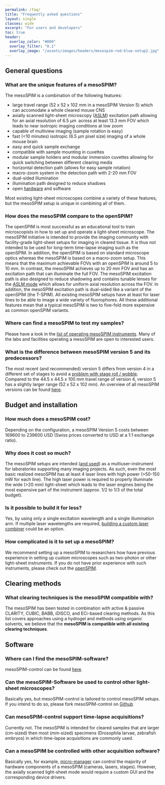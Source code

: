 ```yaml
---
permalink: /faq/
title: "Frequently asked questions"
layout: single
classes: wide
excerpt: "For users and developers"
toc: true
header:
  overlay_color: "#000"
  overlay_filter: "0.1"
  overlay_image: "/assets/images/headers/mesospim-red-blue-setup2.jpg"
---
```


## General questions

### What are the unique features of a mesoSPIM?
The mesoSPIM is a combination of the following features:
* large travel range (52 x 52 x 102 mm in a mesoSPIM Version 5) which can accomodate a
whole cleared mouse CNS
* axially scanned light-sheet microscopy ([ASLM](/aslm/)) excitation path allowing for
an axial resolution of 6.5 μm across at least 13.3 mm FOV which leads to near isotropic
imaging conditions at low zoom
* capable of multiview imaging (sample rotation is easy)
* fast (<10 minutes) isotropic (6.5 μm pixel size) imaging of a whole mouse brain
* easy and quick sample exchange
* compatible with sample mounting in cuvettes
* modular sample holders and modular immersion cuvettes allowing
for quick switching between different clearing media
* horizontal detection path (allows for easy sample rotation)
* macro-zoom system in the detection path with 2-20 mm FOV
* dual-sided illumination
* illumination path designed to reduce shadows
* open [hardware](https://github.com/mesoSPIM/mesoSPIM-hardware-documentation/wiki) and software

Most existing light-sheet microscopes combine a variety of these features, but
the mesoSPIM setup is unique in combining all of them.

### How does the mesoSPIM compare to the openSPIM?
The openSPIM is most successful as an educational tool to train microscopists in how to set up
and operate a light-sheet microscope. The mesoSPIM initiative is intended to
provide the imaging community with facility-grade light-sheet setups for imaging
in cleared tissue. It is thus not intended to be used for long-term time-lapse
imaging such as the openSPIM. In addition, the openSPIM is based on standard
microscope optics whereas the mesoSPIM is
based on a macro-zoom setup. This means that the maximum achievable FOVs with an openSPIM
is around 5 to 10 mm. In contrast, the mesoSPIM achieves up to 20 mm FOV and has an
excitation path that can illuminate the full FOV. The mesoSPIM excitation path
is also designed to reduce shadowing and contains tunable lenses for the [ASLM mode](/aslm/)
which allows for uniform axial resolution across the FOV. In addition, the mesoSPIM
excitation path is dual-sided like a variant of the openSPIM (the T-SPIM).
All existing mesoSPIM setups have at least for laser lines to be able to image a wide variety
of fluorophores. All these additional features mean that a typical mesoSPIM is
two to five-fold more expensive as common openSPIM variants.

### Where can find a mesoSPIM to test my samples?
Please have a look in the [list of operating mesoSPIM instruments](/setups/).
Many of the labs and facilities operating a mesoSPIM are open to interested users.

### What is the difference between mesoSPIM version 5 and its predecessors?
The most recent (and recommended) version 5 differs from version 4 in a different
set of stages to avoid a [problem with stage roll / wobble](https://github.com/mesoSPIM/mesoSPIM-hardware-documentation/wiki/mesoSPIM_V4_stage_wobble).
Compared to the 44.5 x 44.5 x 100 mm travel range of version 4, version 5 has a slightly larger range (52 x 52 x 102 mm).
An overview of all mesoSPIM versions can be found [here](https://github.com/mesoSPIM/mesoSPIM-hardware-documentation/wiki/mesoSPIM_history).

## Budget and installation

### How much does a mesoSPIM cost?
Depending on the configuration, a mesoSPIM Version 5 costs between 169600 to 239600 USD (Swiss prices
converted to USD at a 1:1 exchange ratio).

### Why does it cost so much?
The mesoSPIM setups are intended ([and used](/setups/)) as a multiuser-instrument for laboratories supporting many imaging projects.
As such, even the most basic realized mesoSPIM has at least 4 laser lines with high power (>50-150 mW for each line). The high
laser power is required to properly illuminate the wide (>20 mm) light-sheet which leads to the laser engines being the
most expensive part of the instrument (approx. 1/2 to 1/3 of the total budget).

### Is it possible to build it for less?
Yes, by using only a single excitation wavelength and a single illumination arm. If multiple
laser wavelengths are required, [building a custom laser combiner](https://journals.plos.org/plosone/article?id=10.1371/journal.pone.0173879)
could be an option.

### How complicated is it to set up a mesoSPIM?
We recommend setting up a mesoSPIM to researchers how have previous experience in setting up
custom microscopes such as two-photon or other light-sheet instruments. If you do not have
prior experience with such instruments, please check out the [openSPIM](https://openspim.org).

## Clearing methods

### What clearing techniques is the mesoSPIM compatible with?
The mesoSPIM has been tested in combination with active & passive CLARITY, CUBIC, BABB, iDISCO,
and ECi-based clearing methods. As this list covers approaches using a hydrogel and methods
using organic solvents, we believe that the **mesoSPIM is compatible with all existing clearing
techniques**.

## Software

### Where can I find the mesoSPIM-software?
mesoSPIM-control can be found [here](https://github.com/mesoSPIM/mesoSPIM-control).

### Can the mesoSPIM-Software be used to control other light-sheet microscopes?
Basically yes, but mesoSPIM-control is tailored to control mesoSPIM setups.
If you intend to do so, please fork mesoSPIM-control on [Github](https://github.com/mesoSPIM/mesoSPIM-control)

### Can mesoSPIM-control support time-lapse acquisitions?
Currently not. The mesoSPIM is intended for cleared samples that are larger (cm-sized)
then most (mm-sized) specimens (Drosophila larvae, zebrafish embryos) in which time-lapse
acquisitions are commonly used.


### Can a mesoSPIM be controlled with other acquisition software?
Basically yes, for example, [micro-manager](https://micro-manager.org/) can control
the majority of hardware components of a mesoSPIM (cameras, lasers, stages). However, the
axially scanned light-sheet mode would require a custom GUI and the corresponding
device drivers.
